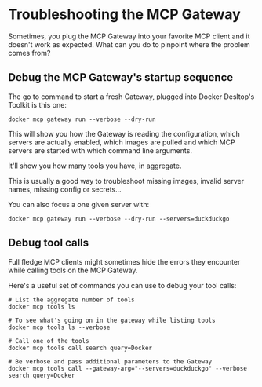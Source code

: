 # Troubleshooting the MCP Gateway

Sometimes, you plug the MCP Gateway into your favorite MCP client and it doesn't work as expected.
What can you do to pinpoint where the problem comes from?

## Debug the MCP Gateway's startup sequence

The go to command to start a fresh Gateway, plugged into Docker Desltop's Toolkit is this one:

```console
docker mcp gateway run --verbose --dry-run
```

This will show you how the Gateway is reading the configuration, which servers are actually
enabled, which images are pulled and which MCP servers are started with which command line arguments.

It'll show you how many tools you have, in aggregate.

This is usually a good way to troubleshoot missing images, invalid server names, missing config
or secrets...

You can also focus a one given server with:

```console
docker mcp gateway run --verbose --dry-run --servers=duckduckgo
```

## Debug tool calls

Full fledge MCP clients might sometimes hide the errors they encounter while calling tools
on the MCP Gateway.

Here's a useful set of commands you can use to debug your tool calls:

```console
# List the aggregate number of tools
docker mcp tools ls

# To see what's going on in the gateway while listing tools
docker mcp tools ls --verbose

# Call one of the tools
docker mcp tools call search query=Docker

# Be verbose and pass additional parameters to the Gateway
docker mcp tools call --gateway-arg="--servers=duckduckgo" --verbose search query=Docker
```
